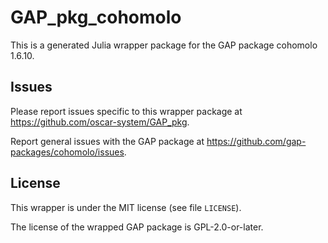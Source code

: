 # GAP_pkg_cohomolo

This is a generated Julia wrapper package for the GAP package cohomolo 1.6.10.

## Issues

Please report issues specific to this wrapper package at <https://github.com/oscar-system/GAP_pkg>.

Report general issues with the GAP package at <https://github.com/gap-packages/cohomolo/issues>.

## License

This wrapper is under the MIT license (see file `LICENSE`).

The license of the wrapped GAP package is GPL-2.0-or-later.
